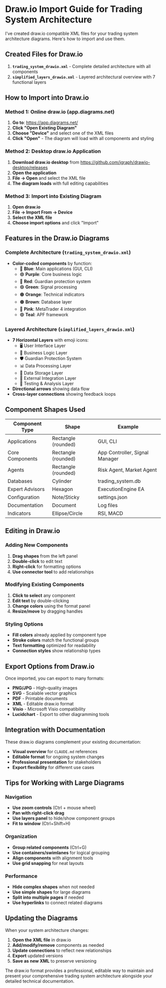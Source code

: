 # Draw.io Import Guide for Trading System Architecture

I've created draw.io compatible XML files for your trading system architecture diagrams. Here's how to import and use them.

## Created Files for Draw.io

1. **`trading_system_drawio.xml`** - Complete detailed architecture with all components
2. **`simplified_layers_drawio.xml`** - Layered architectural overview with 7 functional layers

## How to Import into Draw.io

### Method 1: Online draw.io (app.diagrams.net)
1. **Go to**: https://app.diagrams.net/
2. **Click "Open Existing Diagram"**
3. **Choose "Device"** and select one of the XML files
4. **Click "Open"** - The diagram will load with all components and styling

### Method 2: Desktop draw.io Application
1. **Download draw.io desktop** from https://github.com/jgraph/drawio-desktop/releases
2. **Open the application**
3. **File → Open** and select the XML file
4. **The diagram loads** with full editing capabilities

### Method 3: Import into Existing Diagram
1. **Open draw.io**
2. **File → Import From → Device**
3. **Select the XML file**
4. **Choose import options** and click "Import"

## Features in the Draw.io Diagrams

### Complete Architecture (`trading_system_drawio.xml`)
- **Color-coded components** by function:
  - 🔵 **Blue**: Main applications (GUI, CLI)
  - 🟣 **Purple**: Core business logic
  - 🔴 **Red**: Guardian protection system
  - 🟢 **Green**: Signal processing
  - 🟠 **Orange**: Technical indicators
  - 🟤 **Brown**: Database layer
  - 🔴 **Pink**: MetaTrader 4 integration
  - 🟢 **Teal**: APF framework

### Layered Architecture (`simplified_layers_drawio.xml`)
- **7 Horizontal Layers** with emoji icons:
  - 🖥️ User Interface Layer
  - 🧠 Business Logic Layer
  - 🛡️ Guardian Protection System
  - 📊 Data Processing Layer
  - 💾 Data Storage Layer
  - 🔗 External Integration Layer
  - 🧪 Testing & Analysis Layer
- **Directional arrows** showing data flow
- **Cross-layer connections** showing feedback loops

## Component Shapes Used

| Component Type | Shape | Example |
|---|---|---|
| Applications | Rectangle (rounded) | GUI, CLI |
| Core Components | Rectangle (rounded) | App Controller, Signal Manager |
| Agents | Rectangle (rounded) | Risk Agent, Market Agent |
| Databases | Cylinder | trading_system.db |
| Expert Advisors | Hexagon | ExecutionEngine EA |
| Configuration | Note/Sticky | settings.json |
| Documentation | Document | Log files |
| Indicators | Ellipse/Circle | RSI, MACD |

## Editing in Draw.io

### Adding New Components
1. **Drag shapes** from the left panel
2. **Double-click** to edit text
3. **Right-click** for formatting options
4. **Use connector tool** to add relationships

### Modifying Existing Components
1. **Click to select** any component
2. **Edit text** by double-clicking
3. **Change colors** using the format panel
4. **Resize/move** by dragging handles

### Styling Options
- **Fill colors** already applied by component type
- **Stroke colors** match the functional groups
- **Text formatting** optimized for readability
- **Connection styles** show relationship types

## Export Options from Draw.io

Once imported, you can export to many formats:
- **PNG/JPG** - High-quality images
- **SVG** - Scalable vector graphics
- **PDF** - Printable documents
- **XML** - Editable draw.io format
- **Visio** - Microsoft Visio compatibility
- **Lucidchart** - Export to other diagramming tools

## Integration with Documentation

These draw.io diagrams complement your existing documentation:
- **Visual overview** for `CLAUDE.md` references
- **Editable format** for ongoing system changes
- **Professional presentation** for stakeholders
- **Export flexibility** for different use cases

## Tips for Working with Large Diagrams

### Navigation
- **Use zoom controls** (Ctrl + mouse wheel)
- **Pan with right-click drag**
- **Use layers panel** to hide/show component groups
- **Fit to window** (Ctrl+Shift+H)

### Organization
- **Group related components** (Ctrl+G)
- **Use containers/swimlanes** for logical grouping
- **Align components** with alignment tools
- **Use grid snapping** for neat layouts

### Performance
- **Hide complex shapes** when not needed
- **Use simple shapes** for large diagrams
- **Split into multiple pages** if needed
- **Use hyperlinks** to connect related diagrams

## Updating the Diagrams

When your system architecture changes:
1. **Open the XML file** in draw.io
2. **Add/modify/remove** components as needed
3. **Update connections** to reflect new relationships
4. **Export** updated versions
5. **Save as new XML** to preserve versioning

The draw.io format provides a professional, editable way to maintain and present your comprehensive trading system architecture alongside your detailed technical documentation.
